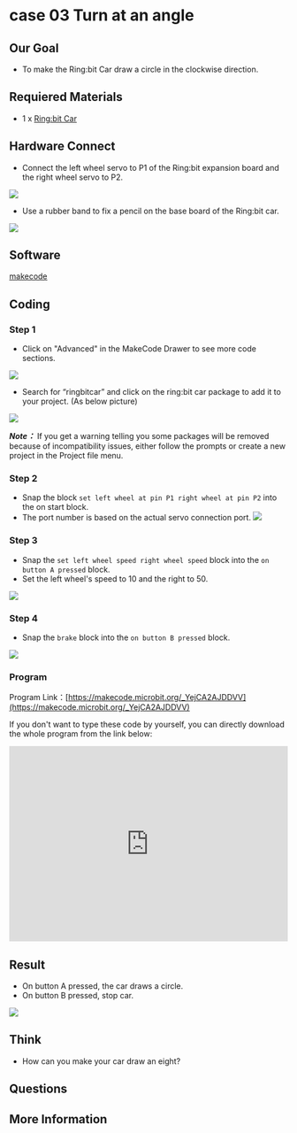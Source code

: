 # case 03 Turn at an angle

## Our Goal

- To make the Ring:bit Car draw a circle in the clockwise direction.

## Requiered Materials

- 1 x [Ring:bit Car](https://www.elecfreaks.com/ring-bit-car-v2-for-micro-bit.html)

## Hardware Connect

- Connect the left wheel servo to P1 of the Ring:bit expansion board and the right wheel servo to P2.

![](./images/jBVHea8.png)

- Use a rubber band to fix a pencil on the base board of the Ring:bit car.

![](./images/EfYkq79.jpg)

## Software

[makecode](https://makecode.microbit.org/#)

## Coding

### Step 1
- Click on "Advanced" in the MakeCode Drawer to see more code sections.

![](./images/2qCyzQ7.png)

- Search for “ringbitcar” and click on the ring:bit car package to add it to your project. (As below picture)

![](./images/1Wq2Mov.jpg)

***Note：*** If you get a warning telling you some packages will be removed because of incompatibility issues, either follow the prompts or create a new project in the Project file menu.

### Step 2

- Snap the block `set left wheel at pin P1 right wheel at pin P2` into the on start block.
- The port number is based on the actual servo connection port.
![](./images/igG5TVD.png)

### Step 3

- Snap the `set left wheel speed right wheel speed` block into the `on button A pressed` block.
- Set the left wheel's speed to 10 and the right to 50. 

![](./images/Mnakk7a.png)


### Step 4

- Snap the `brake` block into the `on button B pressed` block.

![](./images/4UStidJ.png)


### Program

Program Link：[https://makecode.microbit.org/_YejCA2AJDDVV](https://makecode.microbit.org/_YejCA2AJDDVV)

If you don't want to type these code by yourself, you can directly download the whole program from the link below:

<div style="position:relative;height:0;padding-bottom:70%;overflow:hidden;"><iframe style="position:absolute;top:0;left:0;width:100%;height:100%;" src="https://makecode.microbit.org/#pub:_YejCA2AJDDVV" frameborder="0" sandbox="allow-popups allow-forms allow-scripts allow-same-origin"></iframe></div>  


## Result

- On button A pressed, the car draws a circle.
- On button B pressed, stop car.

![](./images/HStJeJY.jpg)

## Think

- How can you make your car draw an eight?

## Questions



## More Information  


